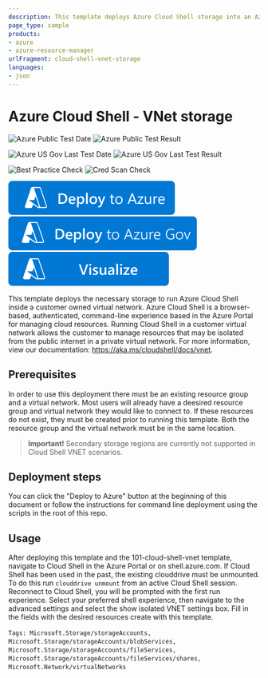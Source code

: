 ```yaml
---
description: This template deploys Azure Cloud Shell storage into an Azure virtual network.
page_type: sample
products:
- azure
- azure-resource-manager
urlFragment: cloud-shell-vnet-storage
languages:
- json
---
```

# Azure Cloud Shell - VNet storage

![Azure Public Test Date](https://azurequickstartsservice.blob.core.windows.net/badges/demos/cloud-shell-vnet-storage/PublicLastTestDate.svg)
![Azure Public Test Result](https://azurequickstartsservice.blob.core.windows.net/badges/demos/cloud-shell-vnet-storage/PublicDeployment.svg)

![Azure US Gov Last Test Date](https://azurequickstartsservice.blob.core.windows.net/badges/demos/cloud-shell-vnet-storage/FairfaxLastTestDate.svg)
![Azure US Gov Last Test Result](https://azurequickstartsservice.blob.core.windows.net/badges/demos/cloud-shell-vnet-storage/FairfaxDeployment.svg)

![Best Practice Check](https://azurequickstartsservice.blob.core.windows.net/badges/demos/cloud-shell-vnet-storage/BestPracticeResult.svg)
![Cred Scan Check](https://azurequickstartsservice.blob.core.windows.net/badges/demos/cloud-shell-vnet-storage/CredScanResult.svg)

[![Deploy To Azure](https://raw.githubusercontent.com/Azure/azure-quickstart-templates/master/1-CONTRIBUTION-GUIDE/images/deploytoazure.svg?sanitize=true)](https://portal.azure.com/#create/Microsoft.Template/uri/https%3A%2F%2Fraw.githubusercontent.com%2FAzure%2Fazure-quickstart-templates%2Fmaster%2Fdemos%2Fcloud-shell-vnet-storage%2Fazuredeploy.json)
[![Deploy To Azure US Gov](https://raw.githubusercontent.com/Azure/azure-quickstart-templates/master/1-CONTRIBUTION-GUIDE/images/deploytoazuregov.svg?sanitize=true)](https://portal.azure.us/#create/Microsoft.Template/uri/https%3A%2F%2Fraw.githubusercontent.com%2FAzure%2Fazure-quickstart-templates%2Fmaster%2Fdemos%2Fcloud-shell-vnet-storage%2Fazuredeploy.json)
[![Visualize](https://raw.githubusercontent.com/Azure/azure-quickstart-templates/master/1-CONTRIBUTION-GUIDE/images/visualizebutton.svg?sanitize=true)](http://armviz.io/#/?load=https%3A%2F%2Fraw.githubusercontent.com%2FAzure%2Fazure-quickstart-templates%2Fmaster%2Fdemos%2Fcloud-shell-vnet-storage%2Fazuredeploy.json)

This template deploys the necessary storage to run Azure Cloud Shell inside a customer owned virtual network. Azure Cloud Shell is a browser-based, authenticated, command-line experience based in the Azure Portal for managing cloud resources. Running Cloud Shell in a customer virtual network allows the customer to manage resources that may be isolated from the public internet in a private virtual network. For more information, view our documentation: https://aka.ms/cloudshell/docs/vnet.

## Prerequisites

In order to use this deployment there must be an existing resource group and a virtual network. Most users will already have a deesired resource group and virtual network they would like to connect to. If these resources do not exist, they must be created prior to running this template. Both the resource group and the virtual network must be in the same location.
> **Important!** Secondary storage regions are currently not supported in Cloud Shell VNET scenarios.

## Deployment steps

You can click the "Deploy to Azure" button at the beginning of this document or follow the instructions for command line deployment using the scripts in the root of this repo.

## Usage

After deploying this template and the 101-cloud-shell-vnet template, navigate to Cloud Shell in the Azure Portal or on shell.azure.com.
If Cloud Shell has been used in the past, the existing clouddrive must be unmounted. To do this run `clouddrive unmount` from an active Cloud Shell session.
Reconnect to Cloud Shell, you will be prompted with the first run experience. Select your preferred shell experience, then navigate to the advanced settings and select the show isolated VNET settings box. Fill in the fields with the desired resources create with this template.

`Tags: Microsoft.Storage/storageAccounts, Microsoft.Storage/storageAccounts/blobServices, Microsoft.Storage/storageAccounts/fileServices, Microsoft.Storage/storageAccounts/fileServices/shares, Microsoft.Network/virtualNetworks`